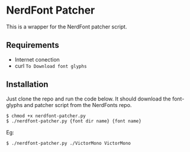 # NerdFont Patcher

This is a wrapper for the NerdFont patcher script.

## Requirements

- Internet conection
- curl ```To Download font glyphs```

## Installation

Just clone the repo and run the code below.
It should download the font-glyphs and patcher script from the NerdFonts repo.


```bash
$ chmod +x nerdfont-patcher.py
$ ./nerdfont-patcher.py {font dir name} {font name}
```

Eg:

```bash
$ ./nerdfont-patcher.py ./VictorMono VictorMono
